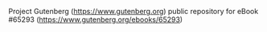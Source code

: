 Project Gutenberg (https://www.gutenberg.org) public repository for
eBook #65293 (https://www.gutenberg.org/ebooks/65293)
